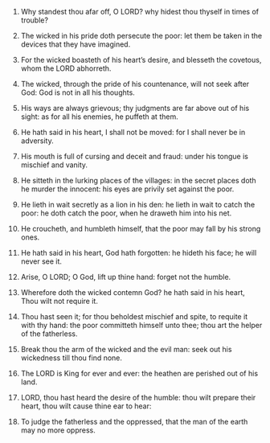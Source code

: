 1. Why standest thou afar off, O LORD? why hidest thou thyself in
times of trouble?

2. The wicked in his pride doth persecute the poor: let them be
taken in the devices that they have imagined.

3. For the wicked boasteth of his heart’s desire, and blesseth the
covetous, whom the LORD abhorreth.

4. The wicked, through the pride of his countenance, will not seek
after God: God is not in all his thoughts.

5. His ways are always grievous; thy judgments are far above out of
his sight: as for all his enemies, he puffeth at them.

6. He hath said in his heart, I shall not be moved: for I shall
never be in adversity.

7. His mouth is full of cursing and deceit and fraud: under his
tongue is mischief and vanity.

8. He sitteth in the lurking places of the villages: in the secret
places doth he murder the innocent: his eyes are privily set against
the poor.

9. He lieth in wait secretly as a lion in his den: he lieth in wait
to catch the poor: he doth catch the poor, when he draweth him into
his net.

10. He croucheth, and humbleth himself, that the poor may fall by
his strong ones.

11. He hath said in his heart, God hath forgotten: he hideth his
face; he will never see it.

12. Arise, O LORD; O God, lift up thine hand: forget not the humble.

13. Wherefore doth the wicked contemn God? he hath said in his
heart, Thou wilt not require it.

14. Thou hast seen it; for thou beholdest mischief and spite, to
requite it with thy hand: the poor committeth himself unto thee; thou
art the helper of the fatherless.

15. Break thou the arm of the wicked and the evil man: seek out his
wickedness till thou find none.

16. The LORD is King for ever and ever: the heathen are perished out
of his land.

17. LORD, thou hast heard the desire of the humble: thou wilt
prepare their heart, thou wilt cause thine ear to hear:

18. To judge the fatherless and the oppressed, that the man of the
earth may no more oppress.